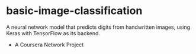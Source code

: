 # basic-image-classification
A neural network model that predicts digits from handwritten images, using Keras with TensorFlow as its backend.

- A Coursera Network Project
